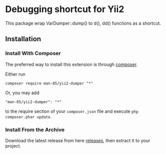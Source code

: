 Debugging shortcut for Yii2
======================
This package wrap VarDumper::dump() to d(), dd() functions as a shortcut.

Installation
------------
### Install With Composer

The preferred way to install this extension is through [composer](http://getcomposer.org/download/).

Either run

```
composer require man-85/yii2-dumper "*"
```

Or, you may add

```
"man-85/yii2-dumper": "*"
```

to the require section of your `composer.json` file and execute `php composer.phar update`.

### Install From the Archive

Download the latest release from here [releases](https://github.com/man-85/yii2-dumper/releases), then extract it to your project.
